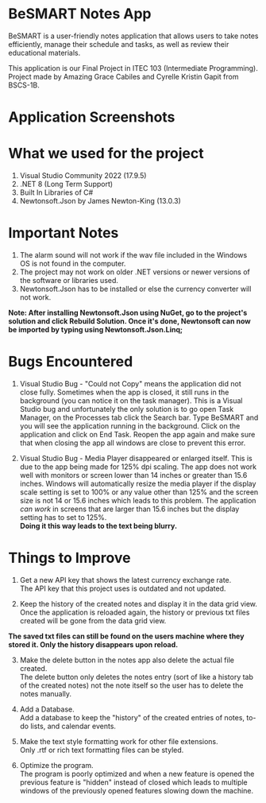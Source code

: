 # BeSMART Notes App
BeSMART is a user-friendly notes application that allows users to take notes efficiently, manage their schedule and tasks, as well as review their educational materials.  

This application is our Final Project in ITEC 103 (Intermediate Programming). Project made by Amazing Grace Cabiles and Cyrelle Kristin Gapit from BSCS-1B.  

# Application Screenshots

# What we used for the project
1. Visual Studio Community 2022 (17.9.5)
2. .NET 8 (Long Term Support)
3. Built In Libraries of C#
4. Newtonsoft.Json by James Newton-King (13.0.3)

# Important Notes
1. The alarm sound will not work if the wav file included in the Windows OS is not found in the computer. 
2. The project may not work on older .NET versions or newer versions of the software or libraries used.
3. Newtonsoft.Json has to be installed or else the currency converter will not work.

**Note: After installing Newtonsoft.Json using NuGet, go to the project's solution and click Rebuild Solution. Once it's done, 
Newtonsoft can now be imported by typing using Newtonsoft.Json.Linq;**

# Bugs Encountered
1. Visual Studio Bug - "Could not Copy" means the application did not close fully. Sometimes when the app is closed, it still runs in the 
background (you can notice it on the task manager). This is a Visual Studio bug and unfortunately the only solution is to 
go open Task Manager, on the Processes tab click the Search bar. Type BeSMART and you will see the application running in 
the background. Click on the application and click on End Task. Reopen the app again and make sure that when closing the app
all windows are close to prevent this error.  

2. Visual Studio Bug - Media Player disappeared or enlarged itself. This is due to the app being made for 125% dpi scaling. The app
does not work well with monitors or screen lower than 14 inches or greater than 15.6 inches. Windows will automatically resize the media player if
the display scale setting is set to 100% or any value other than 125% and the screen size is not 14 or 15.6 inches which leads to this problem. 
The application *can work* in screens that are larger than 15.6 inches but the display setting has to set to 125%.  
**Doing it this way leads to the text being blurry.**

# Things to Improve
1. Get a new API key that shows the latest currency exchange rate.  
The API key that this project uses is outdated and not updated.

3. Keep the history of the created notes and display it in the data grid view.  
Once the application is reloaded again, the history or previous txt files created will be gone from the data grid view.  

**The saved txt files can still be found on the users machine where they stored it. Only the history disappears upon reload.**    

3. Make the delete button in the notes app also delete the actual file created.  
The delete button only deletes the notes entry (sort of like a history tab of the created notes) not the note itself so the user has to delete the notes manually.  

4. Add a Database.  
Add a database to keep the "history" of the created entries of notes, to-do lists, and calendar events.

5. Make the text style formatting work for other file extensions.    
Only .rtf or rich text formatting files can be styled.

6. Optimize the program.  
The program is poorly optimized and when a new feature is opened the previous feature is "hidden" instead of closed which
leads to multiple windows of the previously opened features slowing down the machine.
